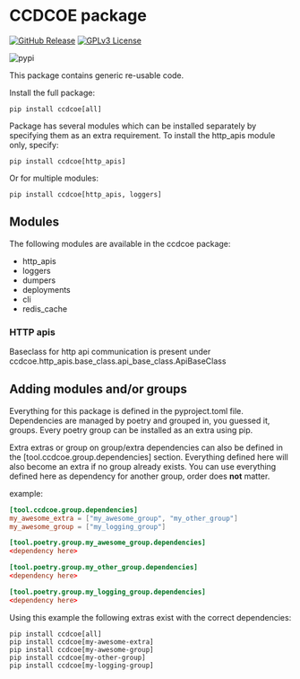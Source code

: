 # CCDCOE package

[![GitHub Release](https://img.shields.io/github/release/ccdcoe/ccdcoe.svg?style=flat)]()
[![GPLv3 License](https://img.shields.io/badge/License-GPL%20v3-yellow.svg)](https://opensource.org/licenses/)

![pypi](https://github.com/ccdcoe/ccdcoe/actions/workflows/package_to_pypi.yaml/badge.svg)

This package contains generic re-usable code.

Install the full package:

```
pip install ccdcoe[all]
```

Package has several modules which can be installed separately by specifying them 
as an extra requirement. To install the http_apis module only, specify:

```
pip install ccdcoe[http_apis]
```
Or for multiple modules:
```
pip install ccdcoe[http_apis, loggers]
```

## Modules

The following modules are available in the ccdcoe package:

* http_apis
* loggers
* dumpers
* deployments
* cli
* redis_cache

### HTTP apis

Baseclass for http api communication is present under 
ccdcoe.http_apis.base_class.api_base_class.ApiBaseClass

## Adding modules and/or groups

Everything for this package is defined in the pyproject.toml file. Dependencies are managed by poetry and grouped in, you guessed it, groups. Every poetry group can be installed as an extra using pip. 

Extra extras or group on group/extra dependencies can also be defined in the [tool.ccdcoe.group.dependencies] section. Everything defined here will also become an extra if no group already exists. You can use everything defined here as dependency for another group, order does **not** matter.

example:
```toml
[tool.ccdcoe.group.dependencies]
my_awesome_extra = ["my_awesome_group", "my_other_group"]
my_awesome_group = ["my_logging_group"]

[tool.poetry.group.my_awesome_group.dependencies]
<dependency here>

[tool.poetry.group.my_other_group.dependencies]
<dependency here>

[tool.poetry.group.my_logging_group.dependencies]
<dependency here>
```

Using this example the following extras exist with the correct dependencies:
```
pip install ccdcoe[all]
pip install ccdcoe[my-awesome-extra]
pip install ccdcoe[my-awesome-group]
pip install ccdcoe[my-other-group]
pip install ccdcoe[my-logging-group]
```
